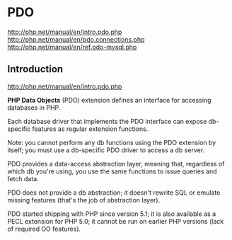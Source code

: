 # PDO

http://php.net/manual/en/intro.pdo.php
http://php.net/manual/en/pdo.connections.php
http://php.net/manual/en/ref.pdo-mysql.php


## Introduction
http://php.net/manual/en/intro.pdo.php

**PHP Data Objects** (PDO) extension defines an interface for accessing databases in PHP.

Each database driver that implements the PDO interface can expose db-specific features as regular extension functions.

Note: you cannot perform any db functions using the PDO extension by itself; you must use a db-specific PDO driver to access a db server.

PDO provides a data-access abstraction layer, meaning that, regardless of which db you're using, you use the same functions to issue queries and fetch data.

PDO does not provide a db abstraction; it doesn't rewrite SQL or emulate missing features (that's the job of abstraction layer).

PDO started shipping with PHP since version 5.1; it is also available as a PECL extension for PHP 5.0; it cannot be run on earlier PHP versions (lack of required OO features).
